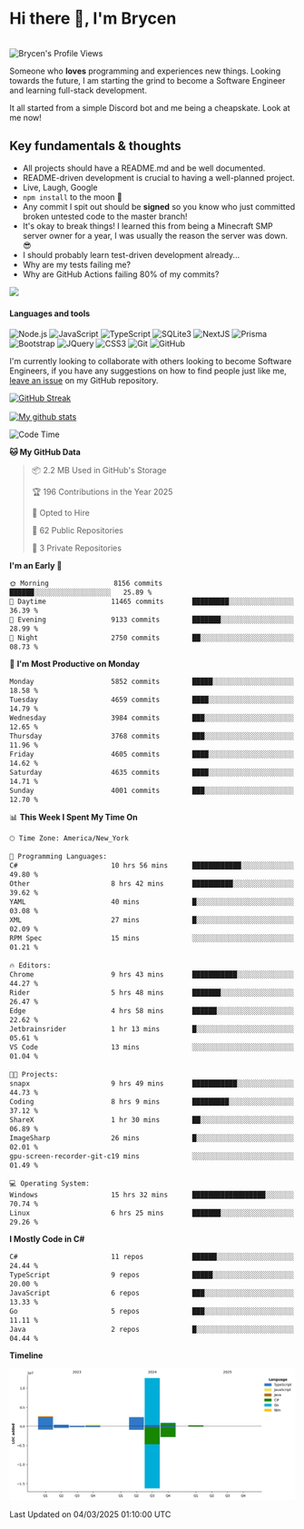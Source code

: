# Hi there 👋, I'm Brycen

<br>
<img src="https://komarev.com/ghpvc/?username=BrycensRanch" alt="Brycen's Profile Views" />

Someone who **loves** programming and experiences new things. Looking towards the future, I am starting the grind to become a Software Engineer and learning full-stack development.

It all started from a simple Discord bot and me being a cheapskate. Look at me now!

## Key fundamentals & thoughts

- All projects should have a README.md and be well documented.
- README-driven development is crucial to having a well-planned project.
- Live, Laugh, Google
- `npm install` to the moon 🚀
- Any commit I spit out should be **signed** so you know who just committed broken untested code to the master branch!
- It's okay to break things! I learned this from being a Minecraft SMP server owner for a year, I was usually the reason the server was down. 😎
- I should probably learn test-driven development already...
- Why are my tests failing me?
- Why are GitHub Actions failing 80% of my commits? 

<img src="https://res.cloudinary.com/practicaldev/image/fetch/s--OoBLh7-Q--/c_limit%2Cf_auto%2Cfl_progressive%2Cq_auto%2Cw_880/https://cdn-images-1.medium.com/max/1614/1%2A8BlqJ8lNVZzuRjAg1mZ50w.png" height="400"/>

<h4>Languages and tools</h4>
<p>
  <img src="https://img.shields.io/badge/node.js%20-%2343853D.svg?&style=for-the-badge&logo=node.js&logoColor=white" alt="Node.js" />
  <img src="https://img.shields.io/badge/javascript%20-%23323330.svg?&style=for-the-badge&logo=javascript&logoColor=%23F7DF1E" alt="JavaScript" />
  <img src="https://img.shields.io/badge/typescript%20-%23323330.svg?&style=for-the-badge&logo=typescript&logoColor=#3467eb" alt="TypeScript" />
  <img src="https://img.shields.io/badge/sqlite3%20-%23323330.svg?&style=for-the-badge&logo=sqlite&logoColor=#3467eb" alt="SQLite3" />
  <img src="https://img.shields.io/badge/Next.JS%20-%23323330.svg?&style=for-the-badge&logo=next.js&logoColor=#3467eb" alt="NextJS" />
  <img src="https://img.shields.io/badge/Prisma%20-%23323330.svg?&style=for-the-badge&logo=prisma&logoColor=#3467eb" alt="Prisma" />
  <img src="https://img.shields.io/badge/bootstrap%20-%23323330.svg?&style=for-the-badge&logo=bootstrap" alt="Bootstrap" />
  <img src="https://img.shields.io/badge/jquery%20-%23323330.svg?&style=for-the-badge&logo=jquery" alt="JQuery" />
  <img src="https://img.shields.io/badge/css3%20-%23323330.svg?&style=for-the-badge&logo=css3" alt="CSS3" />
  <img src="https://img.shields.io/badge/git%20-%23323330.svg?&style=for-the-badge&logo=git" alt="Git" />
  <img src="https://img.shields.io/badge/github%20-%23323330.svg?&style=for-the-badge&logo=github" alt="GitHub" />
</p>

 I'm currently looking to collaborate with others looking to become Software Engineers, if you have any suggestions on how to find people just like me, [leave an issue](https://github.com/BrycensRanch/BrycensRanch/issues/new) on my GitHub repository.
 
 <p><a href="https://git.io/streak-stats"><img src=https://github-readme-streak-stats-eight.vercel.app?refreshcache12&user=BrycensRanch&amp;theme=dark&amp;hide_border=true&fire=EB5454&amp;ring=0CEB19" alt="GitHub Streak"></a></p>

<a href="https://github.com/anuraghazra/github-readme-stats">
  <img align="center" src="https://github-readme-stats.anuraghazra1.vercel.app/api?username=BrycensRanch&show_icons=true&line_height=27&include_all_commits=true" alt="My github stats" />
</a>

<!--START_SECTION:waka-->
![Code Time](http://img.shields.io/badge/Code%20Time-1%2C668%20hrs%2025%20mins-blue)

**🐱 My GitHub Data** 

> 📦 2.2 MB Used in GitHub's Storage 
 > 
> 🏆 196 Contributions in the Year 2025
 > 
> 💼 Opted to Hire
 > 
> 📜 62 Public Repositories 
 > 
> 🔑 3 Private Repositories 
 > 
**I'm an Early 🐤** 

```text
🌞 Morning                8156 commits        ██████░░░░░░░░░░░░░░░░░░░   25.89 % 
🌆 Daytime                11465 commits       █████████░░░░░░░░░░░░░░░░   36.39 % 
🌃 Evening                9133 commits        ███████░░░░░░░░░░░░░░░░░░   28.99 % 
🌙 Night                  2750 commits        ██░░░░░░░░░░░░░░░░░░░░░░░   08.73 % 
```
📅 **I'm Most Productive on Monday** 

```text
Monday                   5852 commits        █████░░░░░░░░░░░░░░░░░░░░   18.58 % 
Tuesday                  4659 commits        ████░░░░░░░░░░░░░░░░░░░░░   14.79 % 
Wednesday                3984 commits        ███░░░░░░░░░░░░░░░░░░░░░░   12.65 % 
Thursday                 3768 commits        ███░░░░░░░░░░░░░░░░░░░░░░   11.96 % 
Friday                   4605 commits        ████░░░░░░░░░░░░░░░░░░░░░   14.62 % 
Saturday                 4635 commits        ████░░░░░░░░░░░░░░░░░░░░░   14.71 % 
Sunday                   4001 commits        ███░░░░░░░░░░░░░░░░░░░░░░   12.70 % 
```


📊 **This Week I Spent My Time On** 

```text
🕑︎ Time Zone: America/New_York

💬 Programming Languages: 
C#                       10 hrs 56 mins      ████████████░░░░░░░░░░░░░   49.80 % 
Other                    8 hrs 42 mins       ██████████░░░░░░░░░░░░░░░   39.62 % 
YAML                     40 mins             █░░░░░░░░░░░░░░░░░░░░░░░░   03.08 % 
XML                      27 mins             █░░░░░░░░░░░░░░░░░░░░░░░░   02.09 % 
RPM Spec                 15 mins             ░░░░░░░░░░░░░░░░░░░░░░░░░   01.21 % 

🔥 Editors: 
Chrome                   9 hrs 43 mins       ███████████░░░░░░░░░░░░░░   44.27 % 
Rider                    5 hrs 48 mins       ███████░░░░░░░░░░░░░░░░░░   26.47 % 
Edge                     4 hrs 58 mins       ██████░░░░░░░░░░░░░░░░░░░   22.62 % 
Jetbrainsrider           1 hr 13 mins        █░░░░░░░░░░░░░░░░░░░░░░░░   05.61 % 
VS Code                  13 mins             ░░░░░░░░░░░░░░░░░░░░░░░░░   01.04 % 

🐱‍💻 Projects: 
snapx                    9 hrs 49 mins       ███████████░░░░░░░░░░░░░░   44.73 % 
Coding                   8 hrs 9 mins        █████████░░░░░░░░░░░░░░░░   37.12 % 
ShareX                   1 hr 30 mins        ██░░░░░░░░░░░░░░░░░░░░░░░   06.89 % 
ImageSharp               26 mins             █░░░░░░░░░░░░░░░░░░░░░░░░   02.01 % 
gpu-screen-recorder-git-c19 mins             ░░░░░░░░░░░░░░░░░░░░░░░░░   01.49 % 

💻 Operating System: 
Windows                  15 hrs 32 mins      ██████████████████░░░░░░░   70.74 % 
Linux                    6 hrs 25 mins       ███████░░░░░░░░░░░░░░░░░░   29.26 % 
```

**I Mostly Code in C#** 

```text
C#                       11 repos            ██████░░░░░░░░░░░░░░░░░░░   24.44 % 
TypeScript               9 repos             █████░░░░░░░░░░░░░░░░░░░░   20.00 % 
JavaScript               6 repos             ███░░░░░░░░░░░░░░░░░░░░░░   13.33 % 
Go                       5 repos             ███░░░░░░░░░░░░░░░░░░░░░░   11.11 % 
Java                     2 repos             █░░░░░░░░░░░░░░░░░░░░░░░░   04.44 % 
```



**Timeline**

![Lines of Code chart](https://raw.githubusercontent.com/BrycensRanch/BrycensRanch/main/assets/bar_graph.png)


 Last Updated on 04/03/2025 01:10:00 UTC
<!--END_SECTION:waka-->

<!--
**BrycensRanch/BrycensRanch** is a ✨ _special_ ✨ repository because its `README.md` (this file) appears on your GitHub profile.

Here are some ideas to get you started:

- 🔭 I’m currently working on ...
- 🌱 I’m currently learning ...
- 👯 I’m looking to collaborate on ...
- 🤔 I’m looking for help with ...
- 💬 Ask me about ...
- 📫 How to reach me: ...
- 😄 Pronouns: ...
- ⚡ Fun fact: ...
-->
